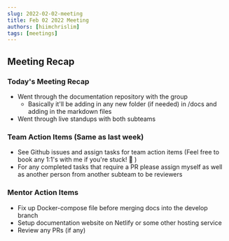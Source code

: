 ```yaml
---
slug: 2022-02-02-meeting
title: Feb 02 2022 Meeting
authors: [hiimchrislim]
tags: [meetings]
---
```


## Meeting Recap


<!-- truncate -->

### Today's Meeting Recap
- Went through the documentation repository with the group
  - Basically it'll be adding in any new folder (if needed) in /docs and adding in the markdown files
- Went through live standups with both subteams

### Team Action Items (Same as last week)
- See Github issues and assign tasks for team action items (Feel free to book any 1:1's with me if you're stuck! 🙂 )
- For any completed tasks that require a PR please assign myself as well as another person from another subteam to be reviewers

### Mentor Action Items
- Fix up Docker-compose file before merging docs into the develop branch
- Setup documentation website on Netlify or some other hosting service
- Review any PRs (if any) 
